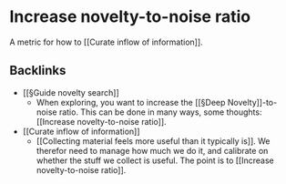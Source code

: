 # Increase novelty-to-noise ratio
A metric for how to [[Curate inflow of information]].


## Backlinks
* [[§Guide novelty search]]
	* When exploring, you want to increase the [[§Deep Novelty]]-to-noise ratio. This can be done in many ways, some thoughts: [[Increase novelty-to-noise ratio]].
* [[Curate inflow of information]]
	* [[Collecting material feels more useful than it typically is]]. We therefor need to manage how much we do it, and calibrate on whether the stuff we collect is useful. The point is to [[Increase novelty-to-noise ratio]].

<!-- #Life #p1 -->

<!-- {BearID:05ED6884-8940-4D9F-AEE6-7F57D55BCC62-15756-0000130454340B83} -->
